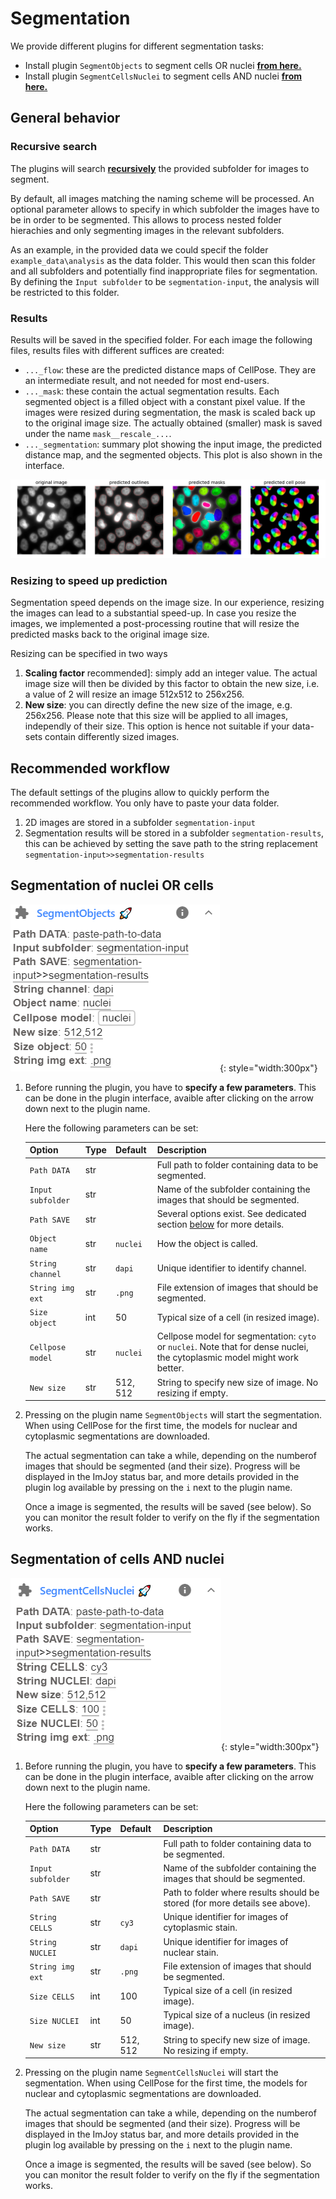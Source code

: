 # Segmentation

We provide different plugins for different segmentation tasks:

* Install plugin `SegmentObjects` to segment cells OR nuclei <a href="https://imjoy.io/#/app?w=fq-segmentation&plugin=fish-quant/segmentation:SegmentObjects@stable&upgrade=1" target="_blank">**from here.**</a>
* Install plugin  `SegmentCellsNuclei` to segment cells AND nuclei <a href="https://imjoy.io/#/app?w=fq-segmentation&plugin=fish-quant/segmentation:SegmentCellsNuclei@stable&upgrade=1" target="_blank">**from here.**</a>

## General behavior

### Recursive search

The plugins will search [**recursively**](analysis-general-behavior.md#recursive-search-for-data) the provided subfolder for images to segment. 

By default, all images matching the naming scheme will be processed. An optional parameter allows to specify
in which subfolder the images have to be in order to be segmented. This allows to process nested folder
hierachies and only segmenting images in the relevant subfolders.

As an example, in the provided data we could specif the folder `example_data\analysis` as the data folder. 
This would then scan this folder and all subfolders and potentially find inappropriate files for segmentation.
By defining the `Input subfolder` to be `segmentation-input`, the analysis will be restricted to this folder. 

### Results

Results will be saved in the specified folder. For each image the following files, results files with different suffices are created: 

* `..._flow`: these are the predicted distance maps of CellPose. They are an intermediate result, and
     not needed for most end-users.
* `..._mask`: these contain the actual segmentation results. Each segmented object is a filled 
      object with a constant pixel value. If the images were resized during segmentation, the mask is scaled
      back up to the original image size. The actually obtained (smaller) mask is saved under the name `mask__rescale_...`.  
* `..._segmentation`: summary plot showing the input image, the predicted distance map, and the segmented
     objects. This plot is also shown in the interface.

![segmentation__nuclei](img/segmentation__nuclei.png)

### Resizing to speed up prediction

Segmentation speed depends on the image size. In our experience, resizing the images
can lead to a substantial speed-up. In case you resize the images, we implemented a post-processing
routine that will resize the predicted masks back to the original image size.

Resizing can be specified in two ways

1. **Scaling factor** recommended]: simply add an integer value. The actual image size will then be divided by this factor
   to obtain the new size, i.e. a value of 2 will resize an image 512x512 to 256x256.
2. **New size**: you can directly define the new size of the image, e.g. 256x256. Please note that this size
   will be applied to all images, independly of their size. This option is hence not suitable if your data-sets 
   contain differently sized images.

## Recommended workflow

The default settings of the plugins allow to quickly perform the recommended workflow. You only have 
to paste your data folder.  

1. 2D images are stored in a subfolder  `segmentation-input`
2. Segmentation results will be stored in a subfolder `segmentation-results`, this can be achieved by setting
    the save path to the string replacement  `segmentation-input>>segmentation-results`

## Segmentation of nuclei OR cells

![imjoy-segment-objects-ui](img/imjoy-segment-objects-ui.png){: style="width:300px"}

1. Before running the plugin, you have to **specify a few parameters**. This can be done in the plugin interface, 
    avaible after clicking on the arrow down next to the plugin name.

    Here the following parameters can be set:

    Option           | Type | Default     | Description
    ---------------- | ---- | ----------- | -----------
    `Path DATA`    | str  |  | Full path to folder containing data to be segmented.
    `Input subfolder`    | str  |  | Name of the subfolder containing the images that should be segmented.
    `Path SAVE` | str  |  | Several options exist. See dedicated section [below](analysis-general-behavior.md#specify-folder-to-save-your-data) for more details.
    `Object name`    | str  |  `nuclei` | How the object is called.
    `String channel`    | str  |  `dapi` | Unique identifier to identify channel.
    `String img ext`     | str  | `.png` | File extension of images that should be segmented.
    `Size object`     | int  | 50 | Typical size of a cell (in resized image).
    `Cellpose model`    | str  |  `nuclei` | Cellpose model for segmentation: `cyto` or `nuclei`. Note that for dense nuclei, the cytoplasmic model might work better. 
    `New size`     | str  | 512, 512 | String to specify new size of image. No resizing if empty.

2. Pressing on the plugin name `SegmentObjects` will start the segmentation.
    When using CellPose for the first time, the models for nuclear and cytoplasmic segmentations are downloaded. 

    The actual segmentation can take a while, depending on the numberof images that should be segmented 
    (and their size). Progress will be displayed in the ImJoy status bar, and more details provided in the
    plugin log available by pressing on the `i` next to the plugin name.

    Once a image is segmented, the results will be saved (see below). So you can monitor the result folder 
    to verify on the fly if the segmentation works.

## Segmentation of cells AND nuclei

![imjoy-segment-cells-nuclei-ui](img/imjoy-segment-cells-nuclei-ui.png){: style="width:300px"}

1. Before running the plugin, you have to **specify a few parameters**. This can be done in the plugin interface, 
    avaible after clicking on the arrow down next to the plugin name.

    Here the following parameters can be set:

    Option           | Type | Default     | Description
    ---------------- | ---- | ----------- | -----------
    `Path DATA`    | str  |  | Full path to folder containing data to be segmented.
    `Input subfolder`    | str  |  | Name of the subfolder containing the images that should be segmented.
    `Path SAVE` | str  |  | Path to folder where results should be stored (for more details see above).
    `String CELLS`    | str  |  `cy3` | Unique identifier for images of cytoplasmic stain.
    `String NUCLEI`    | str  |  `dapi` | Unique identifier for images of nuclear stain.
    `String img ext`     | str  | `.png` | File extension of images that should be segmented.
    `Size CELLS`     | int  | 100 | Typical size of a cell (in resized image).
    `Size NUCLEI`     | int  | 50 | Typical size of a nucleus (in resized image).
    `New size`     | str  | 512, 512 | String to specify new size of image. No resizing if empty.

2. Pressing on the plugin name `SegmentCellsNuclei` will start the segmentation. 
    When using CellPose for the first time, the models for nuclear and cytoplasmic segmentations are downloaded.

    The actual segmentation can take a while, depending on the numberof images that should be segmented 
    (and their size). Progress will be displayed in the ImJoy status bar, and more details provided in the
    plugin log available by pressing on the `i` next to the plugin name.

    Once a image is segmented, the results will be saved (see below). So you can monitor the result folder 
    to verify on the fly if the segmentation works.
